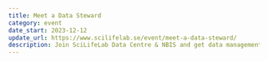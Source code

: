 ```yaml
---
title: Meet a Data Steward
category: event
date_start: 2023-12-12
update_url: https://www.scilifelab.se/event/meet-a-data-steward/
description: Join SciLifeLab Data Centre & NBIS and get data management support. Each event consists of a 15 minutes mini-lecture and a 45 minutes Q&A.
---
```

